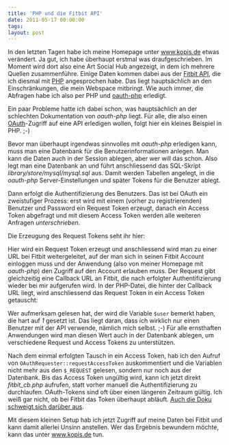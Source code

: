 ```yaml
---
title: 'PHP und die Fitbit API'
date: 2011-05-17 00:00:00 
tags: 
layout: post
---
```

In den letzten Tagen habe ich meine Homepage unter <a href="http://www.kopis.de">www.kopis.de</a> etwas verändert. 
Ja gut, ich habe überhaupt erstmal was draufgeschrieben. Im Moment wird dort also eine Art Social Hub angezeigt, 
in dem ich mehrere Quellen zusammenführe. Einige Daten kommen dabei aus der 
<a href="http://dev.fitbit.com">Fitbit API</a>, die ich diesmal mit <a href="http://de.php.net">PHP</a> 
angesprochen habe. Das liegt hauptsächlich an den Einschränkungen, die mein Webspace mitbringt. Wie auch 
immer, die Abfragen habe ich also per PHP und <a href="http://code.google.com/p/oauth-php/">oauth-php</a> erledigt.

Ein paar Probleme hatte ich dabei schon, was hauptsächlich an der schlechten Dokumentation von *oauth-php* 
liegt. Für alle, die also einen <a href="http://oauth.org">OAuth</a>-Zugriff auf eine API erledigen wollen, 
folgt hier ein kleines Beispiel in PHP. ;-)

Bevor man überhaupt irgendwas sinnvolles mit *oauth-php* erledigen kann, muss man eine Datenbank für die 
Benutzerinformationen anlegen. Man kann die Daten auch in der Session ablegen, aber wer will das schon. 
Also legt man eine Datenbank an und führt anschliessend das SQL-Skript *library/store/mysql/mysql.sql* aus. 
Damit werden Tabellen angelegt, in die *oauth-php* Server-Einstellungen und später Tokens für die Benutzer ablegt.

Dann erfolgt die Authentifizierung des Benutzers. Das ist bei OAuth ein zweistufiger Prozess: erst wird mit 
einem (vorher zu registrierenden) Benutzer und Password ein Request Token erzeugt, danach ein Access Token 
abgefragt und mit diesem Access Token werden alle weiteren Anfragen *unterschrieben*.

Die Erzeugung des Request Tokens seht ihr hier:

<script src="https://gist.github.com/2841424.js?file=index.php"></script>

Hier wird ein Request Token erzeugt und anschliessend wird man zu einer URL bei Fitbit weitergeleitet, auf 
der man sich in seinen Fitbit Account einloggen muss und der Anwendung (also von meiner Homepage mit 
*oauth-php*) den Zugriff auf den Account erlauben muss. Der Request gibt gleichzeitig eine Callback URL an 
Fitbit, die nach erfolgter Authentifizierung wieder bei mir aufgerufen wird. In der PHP-Datei, die hinter 
der Callback URL liegt, wird anschliessend das Request Token in ein Access Token getauscht:

<script src="https://gist.github.com/2841424.js?file=fitbit_cb.php"></script>

Wer aufmerksam gelesen hat, der wird die Variable `$user` bemerkt haben, die hart auf *1* gesetzt ist. 
Das liegt daran, dass ich wirklich nur einen Benutzer mit der API verwende, nämlich mich selbst. ;-) Für 
alle ernsthaften Anwendungen wird man diesen Wert auch in der Datenbank ablegen, um verschiedene Request 
und Access Tokens zu unterstützen.

Nach dem einmal erfolgten Tausch in ein Access Token, hab ich den Aufruf von `OAuthRequester::requestAccessToken` 
auskommentiert und die Variablen nicht mehr aus den `$_REQUEST` gelesen, sondern nur noch aus der Datenbank. 
Bis das Access Token ungültig wird, kann ich jetzt direkt *fitbit_cb.php* aufrufen, statt vorher manuell die 
Authentifizierung zu durchlaufen. OAuth-Tokens sind oft über einen längeren Zeitraum gültig. Ich weiß gar 
nicht, ob bei Fitbit das Token überhaupt abläuft. 
<a href="http://wiki.fitbit.com/display/API/OAuth-Authentication-API">Auch die Doku schweigt sich darüber aus</a>.

Mit diesem kleinen Setup hab ich jetzt Zugriff auf meine Daten bei Fitbit und kann damit allerlei Unsinn 
anstellen. Wer das Ergebnis bewundern möchte, kann das unter <a href="http://www.kopis.de">www.kopis.de</a> tun.
